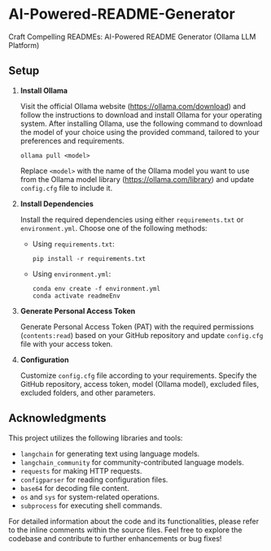 # AI-Powered-README-Generator
 Craft Compelling READMEs: AI-Powered README Generator (Ollama LLM Platform)


## Setup

1. **Install Ollama**
 
    Visit the official Ollama website (https://ollama.com/download) and follow the instructions to download and install Ollama for your operating system. After installing Ollama, use the following command to download the model of your choice using the provided command, tailored to your preferences and requirements.

     ```
     ollama pull <model>
     ```

     Replace `<model>` with the name of the Ollama model you want to use from the Ollama model library (https://ollama.com/library) and update `config.cfg` file to include it.
   
3. **Install Dependencies**

   Install the required dependencies using either `requirements.txt` or `environment.yml`. Choose one of the following methods:

   - Using `requirements.txt`:
     ```
     pip install -r requirements.txt
     ```

   - Using `environment.yml`:
     ```
     conda env create -f environment.yml
     conda activate readmeEnv
     ```
     
4. **Generate Personal Access Token**

    Generate Personal Access Token (PAT) with the required permissions (`contents:read`) based on your GitHub repository and update `config.cfg` file with your access token.

5. **Configuration**

    Customize `config.cfg` file according to your requirements. Specify the GitHub repository, access token, model (Ollama model), excluded files, excluded folders, and other parameters.

## Acknowledgments

This project utilizes the following libraries and tools:

- `langchain` for generating text using language models.
- `langchain_community` for community-contributed language models.
- `requests` for making HTTP requests.
- `configparser` for reading configuration files.
- `base64` for decoding file content.
- `os` and `sys` for system-related operations.
- `subprocess` for executing shell commands.

For detailed information about the code and its functionalities, please refer to the inline comments within the source files. Feel free to explore the codebase and contribute to further enhancements or bug fixes!
